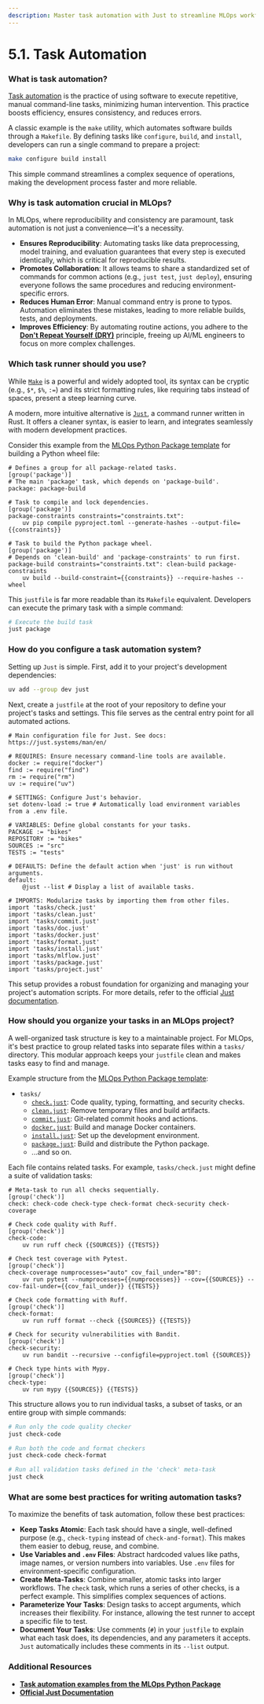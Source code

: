 ```yaml
---
description: Master task automation with Just to streamline MLOps workflows. Learn to automate repetitive commands, create reusable scripts, and boost efficiency in developing, validating, and deploying machine learning models.
---
```


# 5.1. Task Automation

### What is task automation?

[Task automation](https://en.wikipedia.org/wiki/Build_automation) is the practice of using software to execute repetitive, manual command-line tasks, minimizing human intervention. This practice boosts efficiency, ensures consistency, and reduces errors.

A classic example is the `make` utility, which automates software builds through a `Makefile`. By defining tasks like `configure`, `build`, and `install`, developers can run a single command to prepare a project:

```bash
make configure build install
```

This simple command streamlines a complex sequence of operations, making the development process faster and more reliable.

### Why is task automation crucial in MLOps?

In MLOps, where reproducibility and consistency are paramount, task automation is not just a convenience—it's a necessity.

-   **Ensures Reproducibility**: Automating tasks like data preprocessing, model training, and evaluation guarantees that every step is executed identically, which is critical for reproducible results.
-   **Promotes Collaboration**: It allows teams to share a standardized set of commands for common actions (e.g., `just test`, `just deploy`), ensuring everyone follows the same procedures and reducing environment-specific errors.
-   **Reduces Human Error**: Manual command entry is prone to typos. Automation eliminates these mistakes, leading to more reliable builds, tests, and deployments.
-   **Improves Efficiency**: By automating routine actions, you adhere to the **[Don't Repeat Yourself (DRY)](https://en.wikipedia.org/wiki/Don%27t_repeat_yourself)** principle, freeing up AI/ML engineers to focus on more complex challenges.

### Which task runner should you use?

While [`Make`](https://en.wikipedia.org/wiki/Make_(software)) is a powerful and widely adopted tool, its syntax can be cryptic (e.g., `$*`, `$%`, `:=`) and its strict formatting rules, like requiring tabs instead of spaces, present a steep learning curve.

A modern, more intuitive alternative is [`Just`](https://just.systems/), a command runner written in Rust. It offers a cleaner syntax, is easier to learn, and integrates seamlessly with modern development practices.

Consider this example from the [MLOps Python Package template](https://github.com/fmind/mlops-python-package/blob/main/tasks/package.just) for building a Python wheel file:

```
# Defines a group for all package-related tasks.
[group('package')]
# The main 'package' task, which depends on 'package-build'.
package: package-build

# Task to compile and lock dependencies.
[group('package')]
package-constraints constraints="constraints.txt":
	uv pip compile pyproject.toml --generate-hashes --output-file={{constraints}}

# Task to build the Python package wheel.
[group('package')]
# Depends on 'clean-build' and 'package-constraints' to run first.
package-build constraints="constraints.txt": clean-build package-constraints
	uv build --build-constraint={{constraints}} --require-hashes --wheel
```

This `justfile` is far more readable than its `Makefile` equivalent. Developers can execute the primary task with a simple command:

```bash
# Execute the build task
just package
```

### How do you configure a task automation system?

Setting up `Just` is simple. First, add it to your project's development dependencies:

```bash
uv add --group dev just
```

Next, create a `justfile` at the root of your repository to define your project's tasks and settings. This file serves as the central entry point for all automated actions.

```
# Main configuration file for Just. See docs: https://just.systems/man/en/

# REQUIRES: Ensure necessary command-line tools are available.
docker := require("docker")
find := require("find")
rm := require("rm")
uv := require("uv")

# SETTINGS: Configure Just's behavior.
set dotenv-load := true # Automatically load environment variables from a .env file.

# VARIABLES: Define global constants for your tasks.
PACKAGE := "bikes"
REPOSITORY := "bikes"
SOURCES := "src"
TESTS := "tests"

# DEFAULTS: Define the default action when 'just' is run without arguments.
default:
    @just --list # Display a list of available tasks.

# IMPORTS: Modularize tasks by importing them from other files.
import 'tasks/check.just'
import 'tasks/clean.just'
import 'tasks/commit.just'
import 'tasks/doc.just'
import 'tasks/docker.just'
import 'tasks/format.just'
import 'tasks/install.just'
import 'tasks/mlflow.just'
import 'tasks/package.just'
import 'tasks/project.just'
```

This setup provides a robust foundation for organizing and managing your project's automation scripts. For more details, refer to the official [Just documentation](https://just.systems/man/en/).

### How should you organize your tasks in an MLOps project?

A well-organized task structure is key to a maintainable project. For MLOps, it's best practice to group related tasks into separate files within a `tasks/` directory. This modular approach keeps your `justfile` clean and makes tasks easy to find and manage.

Example structure from the [MLOps Python Package template](https://github.com/fmind/mlops-python-package/tree/main/tasks):

-   `tasks/`
    -   [`check.just`](https://github.com/fmind/mlops-python-package/blob/main/tasks/check.just): Code quality, typing, formatting, and security checks.
    -   [`clean.just`](https://github.com/fmind/mlops-python-package/blob/main/tasks/clean.just): Remove temporary files and build artifacts.
    -   [`commit.just`](https://github.com/fmind/mlops-python-package/blob/main/tasks/commit.just): Git-related commit hooks and actions.
    -   [`docker.just`](https://github.com/fmind/mlops-python-package/blob/main/tasks/docker.just): Build and manage Docker containers.
    -   [`install.just`](https://github.com/fmind/mlops-python-package/blob/main/tasks/install.just): Set up the development environment.
    -   [`package.just`](https://github.com/fmind/mlops-python-package/blob/main/tasks/package.just): Build and distribute the Python package.
    -   ...and so on.

Each file contains related tasks. For example, `tasks/check.just` might define a suite of validation tasks:

```
# Meta-task to run all checks sequentially.
[group('check')]
check: check-code check-type check-format check-security check-coverage

# Check code quality with Ruff.
[group('check')]
check-code:
    uv run ruff check {{SOURCES}} {{TESTS}}

# Check test coverage with Pytest.
[group('check')]
check-coverage numprocesses="auto" cov_fail_under="80":
    uv run pytest --numprocesses={{numprocesses}} --cov={{SOURCES}} --cov-fail-under={{cov_fail_under}} {{TESTS}}

# Check code formatting with Ruff.
[group('check')]
check-format:
    uv run ruff format --check {{SOURCES}} {{TESTS}}

# Check for security vulnerabilities with Bandit.
[group('check')]
check-security:
    uv run bandit --recursive --configfile=pyproject.toml {{SOURCES}}

# Check type hints with Mypy.
[group('check')]
check-type:
    uv run mypy {{SOURCES}} {{TESTS}}
```

This structure allows you to run individual tasks, a subset of tasks, or an entire group with simple commands:

```bash
# Run only the code quality checker
just check-code

# Run both the code and format checkers
just check-code check-format

# Run all validation tasks defined in the 'check' meta-task
just check
```

### What are some best practices for writing automation tasks?

To maximize the benefits of task automation, follow these best practices:

-   **Keep Tasks Atomic**: Each task should have a single, well-defined purpose (e.g., `check-typing` instead of `check-and-format`). This makes them easier to debug, reuse, and combine.
-   **Use Variables and `.env` Files**: Abstract hardcoded values like paths, image names, or version numbers into variables. Use `.env` files for environment-specific configuration.
-   **Create Meta-Tasks**: Combine smaller, atomic tasks into larger workflows. The `check` task, which runs a series of other checks, is a perfect example. This simplifies complex sequences of actions.
-   **Parameterize Your Tasks**: Design tasks to accept arguments, which increases their flexibility. For instance, allowing the test runner to accept a specific file to test.
-   **Document Your Tasks**: Use comments (`#`) in your `justfile` to explain what each task does, its dependencies, and any parameters it accepts. `Just` automatically includes these comments in its `--list` output.

### Additional Resources

-   **[Task automation examples from the MLOps Python Package](https://github.com/fmind/mlops-python-package/tree/main/tasks)**
-   **[Official Just Documentation](https://just.systems/man/en/introduction.html)**
